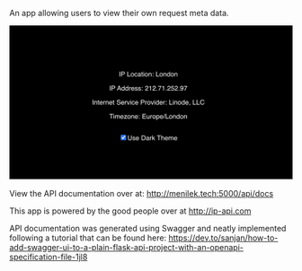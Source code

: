 An app allowing users to view their own request meta data.

![dashboard](/dashboard.png)

View the API documentation over at: http://menilek.tech:5000/api/docs

This app is powered by the good people over at http://ip-api.com

API documentation was generated using Swagger and neatly implemented following a tutorial that can be found here: https://dev.to/sanjan/how-to-add-swagger-ui-to-a-plain-flask-api-project-with-an-openapi-specification-file-1jl8